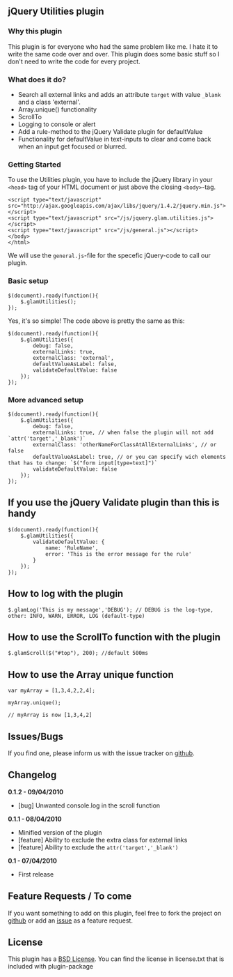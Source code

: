 ## jQuery Utilities plugin ##

### Why this plugin ###

This plugin is for everyone who had the same problem like me. I hate it to write the same code over and over. This plugin does some basic stuff so I don't need to write the code for every project.

### What does it do? ###

* Search all external links and adds an attribute `target` with value `_blank` and a class 'external'.
* Array.unique() functionality
* ScrollTo
* Logging to console or alert
* Add a rule-method to the jQuery Validate plugin for defaultValue
* Functionality for defaultValue in text-inputs to clear and come back when an input get focused or blurred.

### Getting Started ###

To use the Utilities plugin, you have to include the jQuery library in your `<head>` tag of your HTML document or just above the closing `<body>`-tag.

    <script type="text/javascript" src="http://ajax.googleapis.com/ajax/libs/jquery/1.4.2/jquery.min.js"></script>
    <script type="text/javascript" src="/js/jquery.glam.utilities.js"></script>
    <script type="text/javascript" src="/js/general.js"></script>
    </body>
    </html>

We will use the `general.js`-file for the specefic jQuery-code to call our plugin.

### Basic setup ###

    $(document).ready(function(){
        $.glamUtilities();
    });

Yes, it's so simple! The code above is pretty the same as this:

    $(document).ready(function(){
        $.glamUtilities({
            debug: false,
    		externalLinks: true,
    		externalClass: 'external',
    		defaultValueAsLabel: false,
    		validateDefaultValue: false
        });
    });
    
### More advanced setup ###
    
    $(document).ready(function(){
        $.glamUtilities({
            debug: false,
    		externalLinks: true, // when false the plugin will not add `attr('target','_blank')`
    		externalClass: 'otherNameForClassAtAllExternalLinks', // or false
    		defaultValueAsLabel: true, // or you can specify wich elements that has to change: `$("form input[type=text]")`
    		validateDefaultValue: false
        });
    });
    
## If you use the jQuery Validate plugin than this is handy ##

    $(document).ready(function(){
        $.glamUtilities({
      		validateDefaultValue: {
      		    name: 'RuleName',
      		    error: 'This is the error message for the rule'
      		}
        });
    });
    
## How to log with the plugin ##

    $.glamLog('This is my message','DEBUG'); // DEBUG is the log-type, other: INFO, WARN, ERROR, LOG (default-type)
    
## How to use the ScrollTo function with the plugin ##

    $.glamScroll($("#top"), 200); //default 500ms
    
## How to use the Array unique function ##

    var myArray = [1,3,4,2,2,4];
    
    myArray.unique();
    
    // myArray is now [1,3,4,2]

## Issues/Bugs ##

If you find one, please inform us with the issue tracker on [github](http://github.com/glamorous/jQuery-Utilities/issues).

## Changelog ##

**0.1.2 - 09/04/2010**

- [bug] Unwanted console.log in the scroll function

**0.1.1 - 08/04/2010**

- Minified version of the plugin
- [feature] Ability to exclude the extra class for external links
- [feature] Ability to exclude the `attr('target','_blank')`

**0.1 - 07/04/2010**

- First release

## Feature Requests / To come ##

If you want something to add on this plugin, feel free to fork the project on [github](http://github.com/glamorous/jQuery-Utilities) or add an [issue](http://github.com/glamorous/jQuery-Utilities/issues) as a feature request.

## License ##

This plugin has a [BSD License](http://www.opensource.org/licenses/bsd-license.php). You can find the license in license.txt that is included with plugin-package
